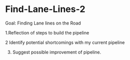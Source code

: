 # Find-Lane-Lines-2

Goal: Finding Lane lines on the Road

1.Reflection of steps  to build the pipeline

2 Identify potential shortcomings with my current pipeline

3. Suggest possible improvement of pipeline.
